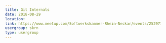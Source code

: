 ```yaml
---
title: Git Internals
date: 2018-08-29
location: 
link: https://www.meetup.com/Softwerkskammer-Rhein-Neckar/events/252971809/
usergroup: skrn
type: usergroup
---
```

